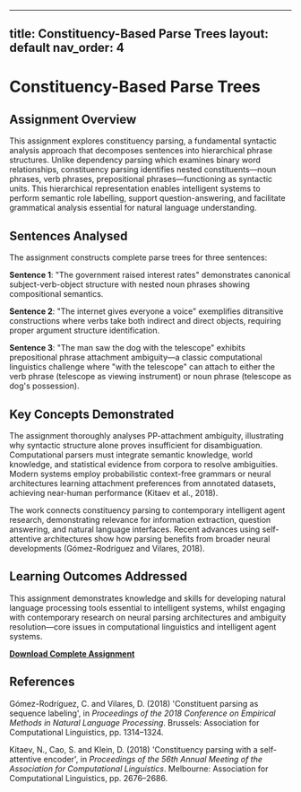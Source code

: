
---
title: Constituency-Based Parse Trees
layout: default 
nav_order: 4
---

# Constituency-Based Parse Trees

## Assignment Overview

This assignment explores constituency parsing, a fundamental syntactic analysis approach that decomposes sentences into hierarchical phrase structures. Unlike dependency parsing which examines binary word relationships, constituency parsing identifies nested constituents—noun phrases, verb phrases, prepositional phrases—functioning as syntactic units. This hierarchical representation enables intelligent systems to perform semantic role labelling, support question-answering, and facilitate grammatical analysis essential for natural language understanding.

## Sentences Analysed

The assignment constructs complete parse trees for three sentences:

**Sentence 1**: "The government raised interest rates" demonstrates canonical subject-verb-object structure with nested noun phrases showing compositional semantics.

**Sentence 2**: "The internet gives everyone a voice" exemplifies ditransitive constructions where verbs take both indirect and direct objects, requiring proper argument structure identification.

**Sentence 3**: "The man saw the dog with the telescope" exhibits prepositional phrase attachment ambiguity—a classic computational linguistics challenge where "with the telescope" can attach to either the verb phrase (telescope as viewing instrument) or noun phrase (telescope as dog's possession).

## Key Concepts Demonstrated

The assignment thoroughly analyses PP-attachment ambiguity, illustrating why syntactic structure alone proves insufficient for disambiguation. Computational parsers must integrate semantic knowledge, world knowledge, and statistical evidence from corpora to resolve ambiguities. Modern systems employ probabilistic context-free grammars or neural architectures learning attachment preferences from annotated datasets, achieving near-human performance (Kitaev et al., 2018).

The work connects constituency parsing to contemporary intelligent agent research, demonstrating relevance for information extraction, question answering, and natural language interfaces. Recent advances using self-attentive architectures show how parsing benefits from broader neural developments (Gómez-Rodríguez and Vilares, 2018).

## Learning Outcomes Addressed

This assignment demonstrates knowledge and skills for developing natural language processing tools essential to intelligent systems, whilst engaging with contemporary research on neural parsing architectures and ambiguity resolution—core issues in computational linguistics and intelligent agent systems.

**[Download Complete Assignment](./constituency_parsing_assignment.docx)**

## References

Gómez-Rodríguez, C. and Vilares, D. (2018) 'Constituent parsing as sequence labeling', in *Proceedings of the 2018 Conference on Empirical Methods in Natural Language Processing*. Brussels: Association for Computational Linguistics, pp. 1314–1324.

Kitaev, N., Cao, S. and Klein, D. (2018) 'Constituency parsing with a self-attentive encoder', in *Proceedings of the 56th Annual Meeting of the Association for Computational Linguistics*. Melbourne: Association for Computational Linguistics, pp. 2676–2686.
